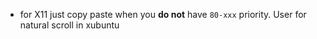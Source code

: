 - for X11 just copy paste when you **do not** have `80-xxx` priority. User for natural scroll in xubuntu 